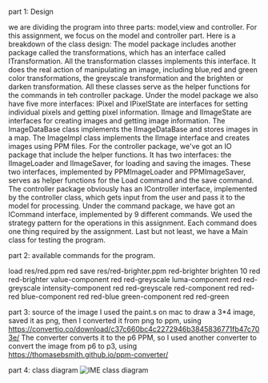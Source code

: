 part 1: Design

we are dividing the program into three parts: model,view and controller.
For this assignment, we focus on the model and controller part. Here is 
a breakdown of the class design:
The model package includes another package called the transformations, 
which has an interface called ITransformation. All the transformation classes
implements this interface. It does the real action of manipulating an image,
including blue,red and green color transformations, the greyscale transformation
and the brighten or darken transformation. All these classes serve as the helper functions
for the commands in teh controller package.
Under the model package we also have five more interfaces:
IPixel and IPixelState are interfaces for setting individual pixels and getting
pixel information.
IImage and IImageState are interfaces for creating images and getting
image information.
The ImageDataBase class implements the IImageDataBase and stores images in a map.
The ImageImpl class implements the IImage interface and creates images using
PPM files.
For the controller package, we've got an IO package that include the helper functions.
It has two interfaces: the IImageLoader and IImageSaver, for loading and saving
the images. These two interfaces, implemented by PPMImageLoader and PPMImageSaver,
serves as helper functions for the Load command and the save command.
The controller package obviously has an IController interface, implemented by the controller
class, which gets input from the user and pass it to the model for processing.
Under the command package, we have got an ICommand interface, implemented by 9 
different commands. We used the strategy pattern for the operations in this assignment.
Each command does one thing required by the assignment.
Last but not least, we have a Main class for testing the program.


part 2: available commands for the program.

load res/red.ppm red
save res/red-brighter.ppm red-brighter
brighten 10 red red-brighter
value-component red red-greyscale
luma-component red red-greyscale
intensity-component red red-greyscale
red-component red red-red
blue-component red red-blue
green-component red red-green


part 3: source of the image
I used the paint.s on mac to draw a 3*4 image, saved it as png,
then I converted it from png to ppm, using https://convertio.co/download/c37c660bc4c2272946b3845836771fb47c703e/
The converter converts it to the p6 PPM, so I used another converter to 
convert the image from p6 to p3, using https://thomasebsmith.github.io/ppm-converter/


part 4: class diagram
![IME class diagram](https://github.com/Iamxiaoxi/Image-Manipulation-Application/assets/105288444/d2828ce9-a341-46d0-a311-53ba40409892)

